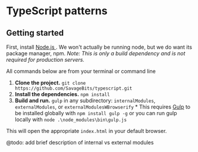 # TypeScript patterns

## Getting started

First, install [Node.js ](https://nodejs.org/en/download/). We won't actually be running node, but we do want its package manager, npm. *Note: This is only a build dependency and is not required for production servers.*

All commands below are from your terminal or command line

  1. **Clone the project.** `git clone https://github.com/SavageBits/typescript.git`
  1. **Install the dependencies.** `npm install`
  1. **Build and run.** `gulp` in any subdirectory: `internalModules`, `externalModules`, or `externalModulesWBrowserify`
    * This requires [Gulp](http://gulpjs.com/) to be installed globally with `npm install gulp -g` or you can run gulp locally with `node .\node_modules\bin\gulp.js`

This will open the appropriate `index.html` in your default browser.

@todo: add brief description of internal vs external modules 